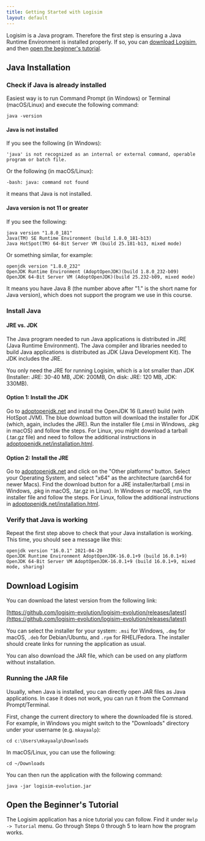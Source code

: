 ```yaml
---
title: Getting Started with Logisim
layout: default
---
```


Logisim is a Java program.
Therefore the first step is ensuring a Java Runtime Environment is installed properly.
If so, you can [download Logisim](#download-logisim),
and then [open the beginner's tutorial](#open-the-beginners-tutorial).

## Java Installation

### Check if Java is already installed
Easiest way is to run Command Prompt (in Windows) or Terminal (macOS/Linux) and execute the following command:

    java -version

#### Java is not installed
If you see the following (in Windows):

    'java' is not recognized as an internal or external command, operable program or batch file.

Or the following (in macOS/Linux):

    -bash: java: command not found

it means that Java is not installed.

#### Java version is not 11 or greater
If you see the following:

    java version "1.8.0_181"
    Java(TM) SE Runtime Environment (build 1.8.0_181-b13)
    Java HotSpot(TM) 64-Bit Server VM (build 25.181-b13, mixed mode)

Or something similar, for example:

    openjdk version "1.8.0_232"
    OpenJDK Runtime Environment (AdoptOpenJDK)(build 1.8.0_232-b09)
    OpenJDK 64-Bit Server VM (AdoptOpenJDK)(build 25.232-b09, mixed mode)

It means you have Java 8 (the number above after "1." is the short name for Java version),
which does not support the program we use in this course.

### Install Java

#### JRE vs. JDK
The Java program needed to run Java applications is distributed in JRE (Java Runtime Environment).
The Java compiler and libraries needed to build Java applications is distributed as JDK (Java Development Kit).
The JDK includes the JRE.

You only need the JRE for running Logisim, which is a lot smaller than JDK
(Installer: JRE: 30-40 MB, JDK: 200MB, On disk: JRE: 120 MB, JDK: 330MB).

#### Option 1: Install the JDK
 Go to [adoptopenjdk.net](https://adoptopenjdk.net) and install the OpenJDK 16 (Latest) build (with HotSpot JVM).
The blue download button will download the installer for JDK (which, again, includes the JRE).
Run the installer file (.msi in Windows, .pkg in macOS) and follow the steps.
For Linux, you might download a tarball (.tar.gz file)
and need to follow the additional instructions in
[adoptopenjdk.net/installation.html](https://adoptopenjdk.net/installation.html).

#### Option 2: Install the JRE
Go to [adoptopenjdk.net](https://adoptopenjdk.net) and click on the "Other platforms" button.
Select your Operating System, and select "x64" as the architecture (aarch64 for newer Macs).
Find the download button for a JRE installer/tarball (.msi in Windows, .pkg in macOS, .tar.gz in Linux).
In Windows or macOS, run the installer file and follow the steps.
For Linux, follow the additional instructions in 
[adoptopenjdk.net/installation.html](https://adoptopenjdk.net/installation.html).

### Verify that Java is working
Repeat the first step above to check that your Java installation is working.
This time, you should see a message like this:

    openjdk version "16.0.1" 2021-04-20
    OpenJDK Runtime Environment AdoptOpenJDK-16.0.1+9 (build 16.0.1+9)
    OpenJDK 64-Bit Server VM AdoptOpenJDK-16.0.1+9 (build 16.0.1+9, mixed mode, sharing)

## Download Logisim

You can download the latest version from the following link:

[https://github.com/logisim-evolution/logisim-evolution/releases/latest](https://github.com/logisim-evolution/logisim-evolution/releases/latest)

You can select the installer for your system:
`.msi` for Windows, `.dmg` for macOS,
`.deb` for Debian/Ubuntu, and `.rpm` for RHEL/Fedora.
The installer should create links for running the application as usual.

You can also download the JAR file, which can be used on any platform without installation.

### Running the JAR file

Usually, when Java is installed, you can directly open JAR files as Java applications.
In case it does not work, you can run it from the Command Prompt/Terminal.

First, change the current directory to where the downloaded file is stored.
For example, in Windows you might switch to
the "Downloads" directory under your username (e.g. `mkayaalp`):

    cd c:\Users\mkayaalp\Downloads

In macOS/Linux, you can use the following:

    cd ~/Downloads

You can then run the application with the following command:

    java -jar logisim-evolution.jar

## Open the Beginner's Tutorial

The Logisim application has a nice tutorial you can follow.
Find it under `Help -> Tutorial` menu.
Go through Steps 0 through 5 to learn how the program works.
